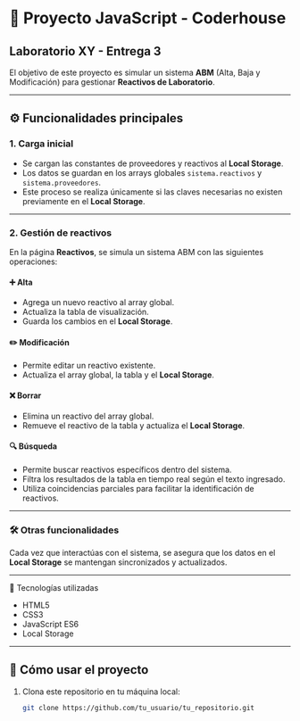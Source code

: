 # 🧪 Proyecto JavaScript - Coderhouse  
## Laboratorio XY - Entrega 3

El objetivo de este proyecto es simular un sistema **ABM** (Alta, Baja y Modificación) para gestionar **Reactivos de Laboratorio**.

---

## ⚙️ Funcionalidades principales

### 1. **Carga inicial**
- Se cargan las constantes de proveedores y reactivos al **Local Storage**.  
- Los datos se guardan en los arrays globales `sistema.reactivos` y `sistema.proveedores`.
- Este proceso se realiza únicamente si las claves necesarias no existen previamente en el **Local Storage**.

---

### 2. **Gestión de reactivos**
En la página **Reactivos**, se simula un sistema ABM con las siguientes operaciones:  

#### ➕ **Alta**
- Agrega un nuevo reactivo al array global.
- Actualiza la tabla de visualización.
- Guarda los cambios en el **Local Storage**.

#### ✏️ **Modificación**
- Permite editar un reactivo existente.
- Actualiza el array global, la tabla y el **Local Storage**.

#### ❌ **Borrar**
- Elimina un reactivo del array global.
- Remueve el reactivo de la tabla y actualiza el **Local Storage**.

#### 🔍 **Búsqueda**
- Permite buscar reactivos específicos dentro del sistema.
- Filtra los resultados de la tabla en tiempo real según el texto ingresado.
- Utiliza coincidencias parciales para facilitar la identificación de reactivos.

---

### 🛠️ Otras funcionalidades
Cada vez que interactúas con el sistema, se asegura que los datos en el **Local Storage** se mantengan sincronizados y actualizados.

---
🌟 Tecnologías utilizadas
* HTML5
* CSS3
* JavaScript ES6
* Local Storage
---

## 📁 Cómo usar el proyecto
1. Clona este repositorio en tu máquina local:
   ```bash
   git clone https://github.com/tu_usuario/tu_repositorio.git
